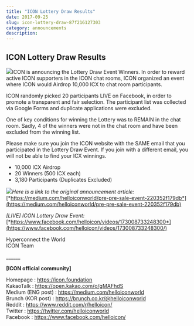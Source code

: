 ```yaml
---
title: "ICON Lottery Draw Results"
date: 2017-09-25
slug: icon-lottery-draw-87f216127303
category: announcements
description:
---
```


## ICON Lottery Draw Results

![](https://cdn-images-1.medium.com/max/800/1*v-IUoANvuEFPHL986kF40A.png)ICON is announcing the Lottery Draw Event Winners. In order to reward active ICON supporters in the ICON chat rooms, ICON organized an event where ICON would Airdrop 10,000 ICX to chat room participants.

ICON randomly picked 20 participants LIVE on Facebook, in order to promote a transparent and fair selection. The participant list was collected via Google Forms and duplicate applications were excluded.

One of key conditions for winning the Lottery was to REMAIN in the chat room. Sadly, 4 of the winners were not in the chat room and have been excluded from the winning list.

Please make sure you join the ICON website with the SAME email that you participated in the Lottery Draw Event. If you join with a different email, you will not be able to find your ICX winnings.

* 10,000 ICX Airdrop
* 20 Winners (500 ICX each)
* 3,180 Participants (Duplicates Excluded)

![](https://cdn-images-1.medium.com/max/800/1*Fbbf5NYx5hP5fm63aG-B6A.png)*Here is a link to the original announcement article:* [*https://medium.com/helloiconworld/pre-pre-sale-event-220352f179db*](https://medium.com/helloiconworld/pre-pre-sale-event-220352f179db)

*[LIVE] ICON Lottery Draw Event:* [*https://www.facebook.com/helloicon/videos/173008733248300*](https://www.facebook.com/helloicon/videos/173008733248300/)

Hyperconnect the World  
ICON Team

\_\_\_\_\_\_

**[ICON official community]**

Homepage : <https://icon.foundation>  
KakaoTalk : <https://open.kakao.com/o/gMAFhdS>  
Medium (ENG post) : <https://medium.com/helloiconworld>  
Brunch (KOR post) : <https://brunch.co.kr/@helloiconworld>  
Reddit : <https://www.reddit.com/r/helloicon/>  
Twitter : <https://twitter.com/helloiconworld>  
Facebook : <https://www.facebook.com/helloicon/>

